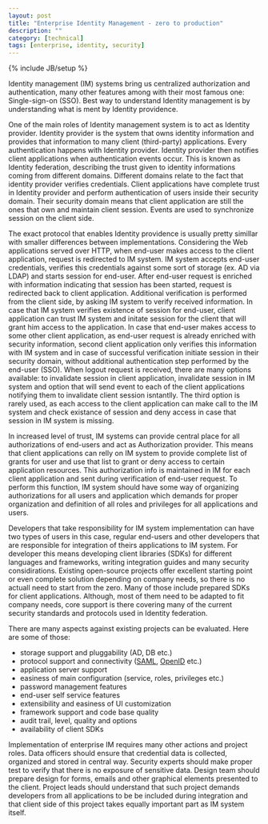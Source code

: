 ```yaml
---
layout: post
title: "Enterprise Identity Management - zero to production"
description: ""
category: [technical]
tags: [enterprise, identity, security]
---
```

{% include JB/setup %}

Identity management (IM) systems bring us centralized authorization and authentication, many other features among with their most famous one: Single-sign-on (SSO). Best way to understand Identity management is by understanding what is ment by Identity providence.

One of the main roles of Identity management system is to act as Identity provider. Identity provider is the system that owns identity information and provides that information to many client (third-party) applications. Every authentication happens with Identity provider. Identity provider then notifies client applications when authentication events occur. This is known as Identity federation, describing the trust given to identity informations coming from different domains. Different domains relate to the fact that identity provider verifies credentials. Client applications have complete trust in Identity provider and perform authentication of users inside their security domain. Their security domain means that client application are still the ones that own and maintain client session. Events are used to synchronize session on the client side.

The exact protocol that enables Identity providence is usually pretty simillar with smaller differences between implementations. Considering the Web applications served over HTTP, when end-user makes access to the client application, request is redirected to IM system. IM system accepts end-user credentials, verifies this credentials against some sort of storage (ex. AD via LDAP) and starts session for end-user. After end-user request is enriched with information indicating that session has been started, request is redirected back to client application. Additional verification is performed from the client side, by asking IM system to verify received information. In case that IM system verifies existence of session for end-user, client application can trust IM system and initate session for the client that will grant him access to the application. In case that end-user makes access to some other client application, as end-user request is already enriched with security information, second client application only verifies this information with IM system and in case of successful verification initiate session in their security domain, without additional authentication step performed by the end-user (SSO). When logout request is received, there are many options available: to invalidate session in client application, invalidate session in IM system and option that will send event to each of the client applications notifying them to invalidate client session isntantlly. The third option is rarely used, as each access to the client application can make call to the IM system and check existance of session and deny access in case that session in IM system is missing.

In increased level of trust, IM systems can provide central place for all authorizations of end-users and act as Authorization provider. This means that client applications can relly on IM system to provide complete list of grants for user and use that list to grant or deny access to certain application resources. This authorization info is maintained in IM for each client application and sent during verification of end-user request. To perform this function, IM system should have some way of organizing authorizations for all users and application which demands for proper organization and definition of all roles and privileges for all applications and users.

Developers that take responsibility for IM system implementation can have two types of users in this case, regular end-users and other developers that are responsible for integration of theirs applications to IM system. For developer this means developing client libraries (SDKs) for different languages and frameworks, writing integration guides and many security considirations. Existing open-source projects offer excellent starting point or even complete solution depending on company needs, so there is no actuall need to start from the zero. Many of those include prepared SDKs for client applications. Although, most of them need to be adapted to fit company needs, core support is there covering many of the current security standards and protocols used in Identity federation. 

There are many aspects against existing projects can be evaluated. Here are some of those:

 * storage support and pluggability (AD, DB etc.)
 * protocol support and connectivity ([SAML](http://saml.xml.org/), [OpenID](http://openid.net/) etc.)
 * application server support
 * easiness of main configuration (service, roles, privileges etc.)
 * password management features 
 * end-user self service features
 * extensibility and easiness of UI customization 
 * framework support and code base quality
 * audit trail, level, quality and options
 * availability of client SDKs

Implementation of enterprise IM requires many other actions and project roles. Data officers should ensure that credential data is collected,  organized and stored in central way. Security experts should make proper test to verify that there is no exposure of sensitive data. Design team should prepare design for forms, emails and other graphical elements presented to the client. Project leads should understand that such project demands developers from all applications to be be included during integration and that client side of this project takes equally important part as IM system itself.

